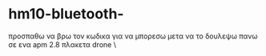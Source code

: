 # hm10-bluetooth-
προσπαθω να βρω τον κωδικα για να μπορεσω μετα να το δουλεψω πανω σε ενα apm 2.8 πλακετα drone \
